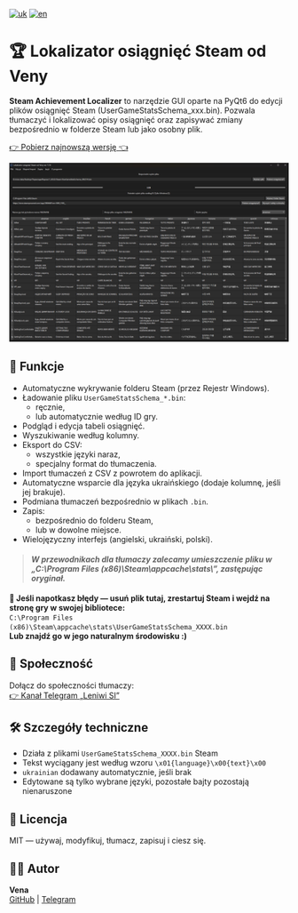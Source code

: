 [![uk](https://img.shields.io/badge/українська-blue.svg)](https://github.com/PanVena/SteamAchievementLocalizer/blob/main/README.uk.md)
[![en](https://img.shields.io/badge/english-red.svg)](https://github.com/PanVena/SteamAchievementLocalizer/blob/main/README.md)
<h1>🏆 Lokalizator osiągnięć Steam od Veny</h1>

<p><strong>Steam Achievement Localizer</strong> to narzędzie GUI oparte na PyQt6 do edycji plików osiągnięć Steam (UserGameStatsSchema_xxx.bin).
Pozwala tłumaczyć i lokalizować opisy osiągnięć oraz zapisywać zmiany bezpośrednio w folderze Steam lub jako osobny plik.</p>

<p><a class="button-link" href="https://github.com/PanVena/SteamAchievementLocalizer/releases/latest" target="_blank">👉 Pobierz najnowszą wersję 👈</a></p>

![Screenshot](assets/screens/scrn_pl.png)

## 📌 Funkcje
- Automatyczne wykrywanie folderu Steam (przez Rejestr Windows).
- Ładowanie pliku `UserGameStatsSchema_*.bin`:
  - ręcznie,
  - lub automatycznie według ID gry.
- Podgląd i edycja tabeli osiągnięć.
- Wyszukiwanie według kolumny.
- Eksport do CSV:
  - wszystkie języki naraz,
  - specjalny format do tłumaczenia.
- Import tłumaczeń z CSV z powrotem do aplikacji.
- Automatyczne wsparcie dla języka ukraińskiego (dodaje kolumnę, jeśli jej brakuje).
- Podmiana tłumaczeń bezpośrednio w plikach `.bin`.
- Zapis:
  - bezpośrednio do folderu Steam,
  - lub w dowolne miejsce.
- Wielojęzyczny interfejs (angielski, ukraiński, polski).

<blockquote>
   <h4> <p><strong><i>W przewodnikach dla tłumaczy zalecamy umieszczenie pliku w „C:\Program Files (x86)\Steam\appcache\stats\”, zastępując oryginał.</i></strong></p></h4>
</blockquote>

<p><strong>🧯 Jeśli napotkasz błędy — usuń plik tutaj, zrestartuj Steam i wejdź na stronę gry w swojej bibliotece:</strong><br>
<code>C:\Program Files (x86)\Steam\appcache\stats\UserGameStatsSchema_XXXX.bin</code><br>
<strong>Lub znajdź go w jego naturalnym środowisku :)</strong></p>


<h2>👥 Społeczność</h2>
<p>Dołącz do społeczności tłumaczy:<br>
<a href="https://t.me/linyvi_sh_ji" target="_blank">👉 Kanał Telegram „Leniwi SI”</a></p>

<h2>🛠 Szczegóły techniczne</h2>
<ul>
    <li>Działa z plikami <code>UserGameStatsSchema_XXXX.bin</code> Steam</li>
    <li>Tekst wyciągany jest według wzoru <code>\x01{language}\x00{text}\x00</code></li>
    <li><code>ukrainian</code> dodawany automatycznie, jeśli brak</li>
    <li>Edytowane są tylko wybrane języki, pozostałe bajty pozostają nienaruszone</li>
</ul>

<h2>🔖 Licencja</h2>
<p>MIT — używaj, modyfikuj, tłumacz, zapisuj i ciesz się.</p>

<h2>🧑‍💻 Autor</h2>
<p><strong>Vena</strong><br>
<a href="https://github.com/PanVena" target="_blank">GitHub</a> | <a href="https://t.me/Pan_Vena" target="_blank">Telegram</a></p>
